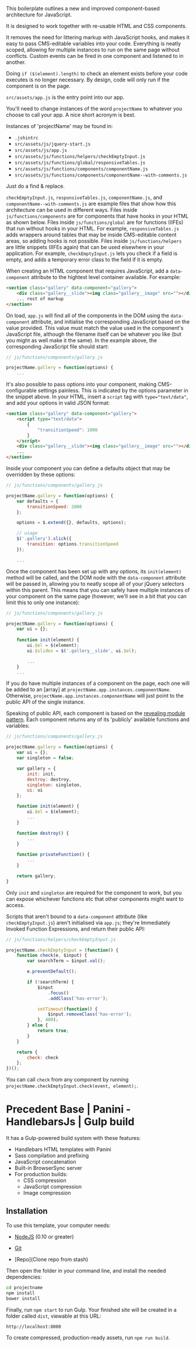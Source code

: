 This boilerplate outlines a new and improved component-based architecture for JavaScript.

It is designed to work together with re-usable HTML and CSS components.

It removes the need for littering markup with JavaScript hooks, and makes it easy to pass CMS-editable variables into your code. Everything is neatly scoped, allowing for multiple instances to run on the same page without conflicts. Custom events can be fired in one component and listened to in another.

Doing `if ($(element).length)` to check an element exists before your code executes is no longer necessary. By design, code will only run if the component is on the page.

`src/assets/app.js` is the entry point into our app.

You'll need to change instances of the word `projectName` to whatever you choose to call your app. A nice short acronym is best.

Instances of 'projectName' may be found in:
- `.jshintrc`
- `src/assets/js/jquery-start.js`
- `src/assets/js/app.js`
- `src/assets/js/functions/helpers/checkEmptyInput.js`
- `src/assets/js/functions/global/responsiveTables.js`
- `src/assets/js/functions/components/componentName.js`
- `src/assets/js/functions/components/componentName--with-comments.js`

Just do a find & replace.

`checkEmptyInput.js`, `responsiveTables.js`, `componentName.js`, and `componentName--with-comments.js` are example files that show how this architecture can be used in different ways. Files inside `js/functions/components` are for components that have hooks in your HTML as shown below. Files inside `js/functions/global` are for functions (IIFEs) that run without hooks in your HTML. For example, `responsiveTables.js` adds wrappers around tables that may be inside CMS-editable content areas, so adding hooks is not possible. Files inside `js/functions/helpers` are little snippets (IIFEs again) that can be used elsewhere in your application. For example, `checkEmptyInput.js` lets you check if a field is empty, and adds a temporary error class to the field if it is empty.

When creating an HTML component that requires JavaScript, add a `data-component` attribute to the hightest level container available. For example:

```html
<section class="gallery" data-component="gallery">
    <div class="gallery__slide"><img class="gallery__image" src=""></div>
    ... rest of markup
</section>
```

On load, `app.js` will find all of the components in the DOM using the `data-component` attribute, and initialise the corresponding JavaScript based on the value provided. This value must match the value used in the component's JavaScript file, although the filename itself can be whatever you like (but you might as well make it the same). In the example above, the corresponding JavaScript file should start:

```js
// js/functions/components/gallery.js

projectName.gallery = function(options) {
    ...
```

It's also possible to pass options into your component, making CMS-configurable settings painless. This is indicated by the options parameter in the snippet above. In your HTML, insert a `script` tag with `type="text/data"`, and add your options in valid JSON format:

```html
<section class="gallery" data-component="gallery">
    <script type="text/data">
        {
            "transitionSpeed": 1000
        }
    </script>
    <div class="gallery__slide"><img class="gallery__image" src=""></div>
    ...
</section>
```

Inside your component you can define a defaults object that may be overridden by these options:

```js
// js/functions/components/gallery.js

projectName.gallery = function(options) {
    var defaults = {
        transitionSpeed: 2000
    };

    options = $.extend({}, defaults, options);

    // usage
    $('.gallery').slick({
        transition: options.transitionSpeed   
    });

    ...
```

Once the component has been set up with any options, its `init(element)` method will be called, and the DOM node with the `data-component` attribute will be passed in, allowing you to neatly scope all of your jQuery selectors within this parent. This means that you can safely have multiple instances of your component on the same page (however, we'll see in a bit that you can limit this to only one instance):

```js
// js/functions/components/gallery.js

projectName.gallery = function(options) {
    var ui = {};
    
    function init(element) {
        ui.$el = $(element);
        ui.$slides = $('.gallery__slide', ui.$el);

        ...
    }
    ...
```

If you do have multiple instances of a component on the page, each one will be added to an [array] at `projectName.app.instances.componentName`. Otherwise, `projectName.app.instances.componentName` will just point to the public API of the single instance.

Speaking of public API, each component is based on the [revealing module pattern](https://addyosmani.com/resources/essentialjsdesignpatterns/book/#revealingmodulepatternjavascript). Each component returns any of its 'publicly' available functions and variables:

```js
// js/functions/components/gallery.js

projectName.gallery = function(options) {
    var ui = {};
    var singleton = false;

    var gallery = {
        init: init,
        destroy: destroy,
        singleton: singleton,
        ui: ui
    };

    function init(element) {
        ui.$el = $(element);
        ...
    }

    function destroy() {
        ...
    }

    function privateFunction() {
        ...
    }

    return gallery;
}
```

Only `init` and `singleton` are required for the component to work, but you can expose whichever functions etc that other components might want to access.

Scripts that aren't bound to a `data-component` attribute (like `checkEmptyInput.js`) aren't initialised via `app.js`; they're Immediately Invoked Function Expressions, and return their public API:

```js
// js/functions/helpers/checkEmptyInput.js

projectName.checkEmptyInput = (function() {
    function check(e, $input) {
        var searchTerm = $input.val();

        e.preventDefault();

        if (!searchTerm) {
            $input
                .focus()
                .addClass('has-error');

            setTimeout(function() {
                $input.removeClass('has-error');
            }, 400);
        } else {
            return true;
        }
    }

    return {
        check: check
    };
})();
```

You can call `check` from any component by running `projectName.checkEmptyInput.check(event, element);`.

# Precedent Base | Panini - HandlebarsJs | Gulp build

It has a Gulp-powered build system with these features:

- Handlebars HTML templates with Panini
- Sass compilation and prefixing
- JavaScript concatenation
- Built-in BrowserSync server
- For production builds:
  - CSS compression
  - JavaScript compression
  - Image compression

## Installation

To use this template, your computer needs:

- [NodeJS](https://nodejs.org/en/) (0.10 or greater)
- [Git](https://git-scm.com/)

- [Repo](Clone repo from stash)


Then open the folder in your command line, and install the needed dependencies:

```bash
cd projectname
npm install
bower install
```

Finally, run `npm start` to run Gulp. Your finished site will be created in a folder called `dist`, viewable at this URL:

```
http://localhost:8000
```

To create compressed, production-ready assets, run `npm run build`.
